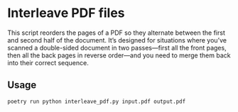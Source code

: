 # Interleave PDF files

This script reorders the pages of a PDF so they alternate between the first and second half of the document. It’s designed for situations where you’ve scanned a double-sided document in two passes—first all the front pages, then all the back pages in reverse order—and you need to merge them back into their correct sequence.

## Usage

```sh
poetry run python interleave_pdf.py input.pdf output.pdf
```
